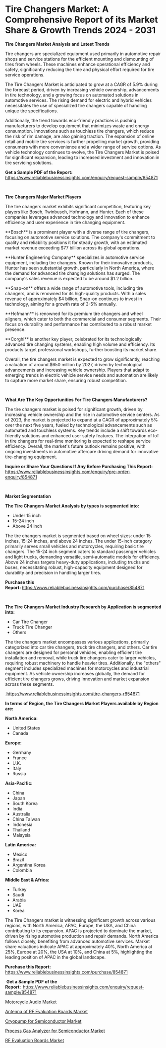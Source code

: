<p><h1>Tire Changers Market: A Comprehensive Report of its Market Share & Growth Trends 2024 - 2031</h1></p><p><strong>Tire Changers Market Analysis and Latest Trends</strong></p>
<p><p>Tire changers are specialized equipment used primarily in automotive repair shops and service stations for the efficient mounting and dismounting of tires from wheels. These machines enhance operational efficiency and safety, significantly reducing the time and physical effort required for tire service operations.</p><p>The Tire Changers Market is anticipated to grow at a CAGR of 5.9% during the forecast period, driven by increasing vehicle ownership, advancements in tire technology, and a growing focus on automated solutions in automotive services. The rising demand for electric and hybrid vehicles necessitates the use of specialized tire changers capable of handling unique tire specifications. </p><p>Additionally, the trend towards eco-friendly practices is pushing manufacturers to develop equipment that minimizes waste and energy consumption. Innovations such as touchless tire changers, which reduce the risk of rim damage, are also gaining traction. The expansion of online retail and mobile tire services is further propelling market growth, providing consumers with more convenience and a wider range of service options. As vehicle technology continues to evolve, the Tire Changers Market is poised for significant expansion, leading to increased investment and innovation in tire servicing solutions.</p></p>
<p><strong>Get a Sample PDF of the Report:&nbsp;</strong> <a href="https://www.reliablebusinessinsights.com/enquiry/request-sample/854871?utm_campaign=41&utm_medium=2&utm_source=Github&utm_content=ia&utm_term=02112024&utm_id=tire-changers">https://www.reliablebusinessinsights.com/enquiry/request-sample/854871</a></p>
<p>&nbsp;</p>
<p><strong>Tire Changers Major Market Players</strong></p>
<p><p>The tire changers market exhibits significant competition, featuring key players like Bosch, Twinbusch, Hofmann, and Hunter. Each of these companies leverages advanced technology and innovation to enhance efficiency and user experience in tire changing equipment. </p><p>**Bosch** is a prominent player with a diverse range of tire changers, focusing on automotive service solutions. The company's commitment to quality and reliability positions it for steady growth, with an estimated market revenue exceeding $77 billion across its global operations.</p><p>**Hunter Engineering Company** specializes in automotive service equipment, including tire changers. Known for their innovative products, Hunter has seen substantial growth, particularly in North America, where the demand for advanced tire changing solutions has surged. The company's sales revenue is expected to be around $1.2 billion.</p><p>**Snap-on** offers a wide range of automotive tools, including tire changers, and is renowned for its high-quality products. With a sales revenue of approximately $4 billion, Snap-on continues to invest in technology, aiming for a growth rate of 3-5% annually.</p><p>**Hofmann** is renowned for its premium tire changers and wheel aligners, which cater to both the commercial and consumer segments. Their focus on durability and performance has contributed to a robust market presence.</p><p>**Corghi** is another key player, celebrated for its technologically advanced tire changing systems, enabling high volume and efficiency. Its products target professional workshops, further boosting its market share.</p><p>Overall, the tire changers market is expected to grow significantly, reaching a valuation of around $650 million by 2027, driven by technological advancements and increasing vehicle ownership. Players that adapt to emerging trends in electric vehicle service needs and automation are likely to capture more market share, ensuring robust competition.</p></p>
<p>&nbsp;</p>
<p><strong>What Are The Key Opportunities For Tire Changers Manufacturers?</strong></p>
<p><p>The tire changers market is poised for significant growth, driven by increasing vehicle ownership and the rise in automotive service centers. As of 2023, the market is projected to expand at a CAGR of approximately 5% over the next five years, fueled by technological advancements such as automated and touchless systems. Key trends include a shift towards eco-friendly solutions and enhanced user safety features. The integration of IoT in tire changers for real-time monitoring is expected to reshape service efficiency. Overall, the market's future outlook remains positive, with ongoing investments in automotive aftercare driving demand for innovative tire-changing equipment.</p></p>
<p><strong>Inquire or Share Your Questions If Any Before Purchasing This Report:</strong> <a href="https://www.reliablebusinessinsights.com/enquiry/pre-order-enquiry/854871?utm_campaign=41&utm_medium=2&utm_source=Github&utm_content=ia&utm_term=02112024&utm_id=tire-changers">https://www.reliablebusinessinsights.com/enquiry/pre-order-enquiry/854871</a></p>
<p>&nbsp;</p>
<p><strong>Market Segmentation</strong></p>
<p><strong>The Tire Changers Market Analysis by types is segmented into:</strong></p>
<p><ul><li>Under 15 inch</li><li>15-24 inch</li><li>Above 24 inch</li></ul></p>
<p><p>The tire changers market is segmented based on wheel sizes: under 15 inches, 15-24 inches, and above 24 inches. The under 15-inch category primarily serves small vehicles and motorcycles, requiring basic tire changers. The 15-24 inch segment caters to standard passenger vehicles and light trucks, demanding versatile, semi-automatic models for efficiency. Above 24 inches targets heavy-duty applications, including trucks and buses, necessitating robust, high-capacity equipment designed for durability and precision in handling larger tires.</p></p>
<p><strong>Purchase this Report:&nbsp;</strong><a href="https://www.reliablebusinessinsights.com/purchase/854871?utm_campaign=41&utm_medium=2&utm_source=Github&utm_content=ia&utm_term=02112024&utm_id=tire-changers">https://www.reliablebusinessinsights.com/purchase/854871</a></p>
<p>&nbsp;</p>
<p><strong>The Tire Changers Market Industry Research by Application is segmented into:</strong></p>
<p><ul><li>Car Tire Changer</li><li>Truck Tire Changer</li><li>Others</li></ul></p>
<p><p>The tire changers market encompasses various applications, primarily categorized into car tire changers, truck tire changers, and others. Car tire changers are designed for personal vehicles, enabling efficient tire installation and removal, while truck tire changers cater to larger vehicles, requiring robust machinery to handle heavier tires. Additionally, the "others" segment includes specialized machines for motorcycles and industrial equipment. As vehicle ownership increases globally, the demand for efficient tire changers grows, driving innovation and market expansion across these segments.</p></p>
<p><a href="https://www.reliablebusinessinsights.com/tire-changers-r854871?utm_campaign=41&utm_medium=2&utm_source=Github&utm_content=ia&utm_term=02112024&utm_id=tire-changers">&nbsp;https://www.reliablebusinessinsights.com/tire-changers-r854871</a></p>
<p><strong>In terms of Region, the Tire Changers Market Players available by Region are:</strong></p>
<p>
    <p> <strong> North America: </strong>
        <ul>
            <li>United States</li>
            <li>Canada</li>
        </ul>
        </p> 
    <p> <strong> Europe: </strong>
        <ul>
            <li>Germany</li>
            <li>France</li>
            <li>U.K.</li>
            <li>Italy</li>
            <li>Russia</li>
        </ul>
        </p> 
    <p> <strong> Asia-Pacific: </strong>
        <ul>
            <li>China</li>
            <li>Japan</li>
            <li>South Korea</li>
            <li>India</li>
            <li>Australia</li>
            <li>China Taiwan</li>
            <li>Indonesia</li>
            <li>Thailand</li>
            <li>Malaysia</li>
        </ul>
        </p> 
    <p> <strong> Latin America: </strong>
        <ul>
            <li>Mexico</li>
            <li>Brazil</li>
            <li>Argentina Korea</li>
            <li>Colombia</li>
        </ul>
        </p> 
    <p> <strong> Middle East & Africa: </strong>
        <ul>
            <li>Turkey</li>
            <li>Saudi</li>
            <li>Arabia</li>
            <li>UAE</li>
            <li>Korea</li>
        </ul>
    </p>
    </p>
<p><p>The Tire Changers market is witnessing significant growth across various regions, with North America, APAC, Europe, the USA, and China contributing to its expansion. APAC is projected to dominate the market, driven by rising automotive production and repair demands. North America follows closely, benefiting from advanced automotive services. Market share valuations indicate APAC at approximately 40%, North America at 25%, Europe at 20%, the USA at 10%, and China at 5%, highlighting the leading position of APAC in the global landscape.</p></p>
<p><strong>Purchase this Report: </strong><a href="https://www.reliablebusinessinsights.com/purchase/854871?utm_campaign=41&utm_medium=2&utm_source=Github&utm_content=ia&utm_term=02112024&utm_id=tire-changers">https://www.reliablebusinessinsights.com/purchase/854871</a></p>
<p>&nbsp;<strong>Get a Sample PDF of the Report:&nbsp;&nbsp;</strong><a href="https://www.reliablebusinessinsights.com/enquiry/request-sample/854871?utm_campaign=41&utm_medium=2&utm_source=Github&utm_content=ia&utm_term=02112024&utm_id=tire-changers">https://www.reliablebusinessinsights.com/enquiry/request-sample/854871</a></p>
<p><strong></strong></p>
<p><p><a href="https://github.com/alespiliffe/Market-Research-Report-List-1/blob/main/motorcycle-audio-market.md?utm_campaign=41&utm_medium=2&utm_source=Github&utm_content=ia&utm_term=02112024&utm_id=tire-changers">Motorcycle Audio Market</a></p><p><a href="https://www.linkedin.com/pulse/antenna-rf-evaluation-boards-market-emerging-trends-future-j0qpf?utm_campaign=41&utm_medium=2&utm_source=Github&utm_content=ia&utm_term=02112024&utm_id=tire-changers">Antenna of RF Evaluation Boards Market</a></p><p><a href="https://issuu.com/reportprime-2/docs/cryopump-for-semiconductor-market-s_43a3ea6f9abb4e?utm_campaign=41&utm_medium=2&utm_source=Github&utm_content=ia&utm_term=02112024&utm_id=tire-changers">Cryopump for Semiconductor Market</a></p><p><a href="https://issuu.com/reportprime-2/docs/process-gas-analyzer-for-semiconduc_7b6321c1bca920?utm_campaign=41&utm_medium=2&utm_source=Github&utm_content=ia&utm_term=02112024&utm_id=tire-changers">Process Gas Analyzer for Semiconductor Market</a></p><p><a href="https://www.linkedin.com/pulse/rf-evaluation-boards-market-size-growth-industry-analysis-segmentation-ltgnf?utm_campaign=41&utm_medium=2&utm_source=Github&utm_content=ia&utm_term=02112024&utm_id=tire-changers">RF Evaluation Boards Market</a></p></p>